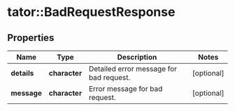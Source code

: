 # tator::BadRequestResponse

## Properties
Name | Type | Description | Notes
------------ | ------------- | ------------- | -------------
**details** | **character** | Detailed error message for bad request. | [optional] 
**message** | **character** | Error message for bad request. | [optional] 


